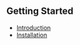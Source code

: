 ---
---
## Getting Started

- [Introduction](../introduction.md)
- [Installation](./installation.md)
